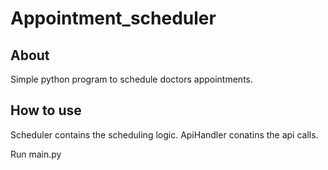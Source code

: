 # Appointment_scheduler

## About
Simple python program to schedule doctors appointments.

## How to use
Scheduler contains the scheduling logic. ApiHandler conatins the api calls. 

Run main.py

